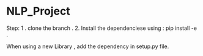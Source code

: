 # NLP_Project
Step:
1 . clone the branch .
2. Install the dependenciese using : pip install -e .

When using a new Library , add the dependency in setup.py file.

